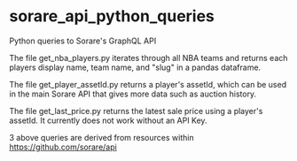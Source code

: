 # sorare_api_python_queries
Python queries to Sorare's GraphQL API

The file get_nba_players.py iterates through all NBA teams and returns each players display name, team name, and "slug" in a pandas dataframe.

The file get_player_assetId.py returns a player's assetId, which can be used in the main Sorare API that gives more data such as auction history.

The file get_last_price.py returns the latest sale price using a player's assetId. It currently does not work without an API Key.

3 above queries are derived from resources within https://github.com/sorare/api
